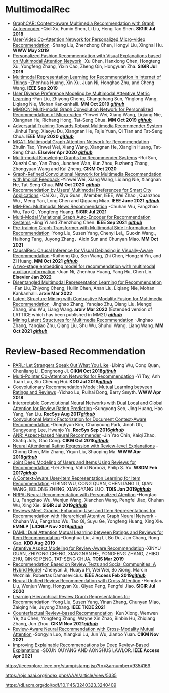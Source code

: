 # MultimodalRec

- [GraphCAR: Content-aware Multimedia Recommendation with Graph Autoencoder](https://dl.acm.org.remotexs.ntu.edu.sg/doi/pdf/10.1145/3209978.3210117) -Qidi Xu, Fumin Shen, Li Liu, Heng Tao Shen. **SIGIR Jul 2018**
- [User-Video Co-Attention Network for Personalized Micro-video Recommendation](https://dl.acm.org.remotexs.ntu.edu.sg/doi/pdf/10.1145/3308558.3313513) -Shang Liu, Zhenzhong Chen, Hongyi Liu, Xinghai Hu. **WWW May 2019**
- [Personalized Fashion Recommendation with Visual Explanations based on Multimodal Attention Network](https://dl.acm.org.remotexs.ntu.edu.sg/doi/pdf/10.1145/3331184.3331254) -Xu Chen, Hanxiong Chen, Hongteng Xu, Yongfeng Zhang, Yixin Cao, Zheng Qin, Hongyuan Zha. **SIGIR Jul 2019**
- [Multimodal Representation Learning for Recommendation in Internet of Things](https://ieeexplore.ieee.org.remotexs.ntu.edu.sg/stamp/stamp.jsp?tp=&arnumber=8832204) -Zhenhua Huang, Xin Xu, Juan Ni, Honghao Zhu, and Cheng Wang. **IEEE Sep 2019**
- [User Diverse Preference Modeling by Multimodal Attentive Metric Learning](https://dl.acm.org.remotexs.ntu.edu.sg/doi/pdf/10.1145/3343031.3350953) -Fan Liu, Zhiyong Cheng, Changchang Sun, Yinglong Wang, Liqiang Nie, Mohan Kankanhalli. **MM Oct 2019**
[***github***](https://github.com/liufancs/MAML)
- [MMGCN: Multi-modal Graph Convolution Network for Personalized Recommendation of Micro-video](https://dl.acm.org.remotexs.ntu.edu.sg/doi/pdf/10.1145/3343031.3351034) -Yinwei Wei, Xiang Wang, Liqiang Nie, Xiangnan He, Richang Hong, Tat-Seng Chua. **MM Oct 2019**
[***github***](https://github.com/weiyinwei/MMGCN)
- [Adversarial Training Towards Robust Multimedia Recommender System](https://ieeexplore.ieee.org.remotexs.ntu.edu.sg/stamp/stamp.jsp?tp=&arnumber=8618394) -Jinhui Tang, Xiaoyu Du, Xiangnan He, Fajie Yuan, Qi Tian and Tat-Seng Chua. **IEEE May 2020**
[***github***](https://github.com/duxy-me/AMR)
- [MGAT: Multimodal Graph Attention Network for Recommendation](https://www.sciencedirect.com.remotexs.ntu.edu.sg/science/article/pii/S0306457320300182?via%3Dihub) -Zhulin Tao, Yinwei Wei, Xiang Wang, Xiangnan He, Xianglin Huang, Tat-Seng Chua. **Elsevier Apr 2020**
[***github***](https://github.com/zltao/MGAT)
- [Multi-modal Knowledge Graphs for Recommender Systems](https://dl.acm.org.remotexs.ntu.edu.sg/doi/pdf/10.1145/3340531.3411947) -Rui Sun, Xuezhi Cao, Yan Zhao, Junchen Wan, Kun Zhou, Fuzheng Zhang, Zhongyuan Wang and Kai Zheng. **CIKM Oct 2020**
- [Graph-Refined Convolutional Network for Multimedia Recommendation with Implicit Feedback](https://dl.acm.org.remotexs.ntu.edu.sg/doi/pdf/10.1145/3394171.3413556) -Yinwei Wei, Xiang Wang, Liqiang Nie, Xiangnan He, Tat-Seng Chua. **MM Oct 2020**
[***github***](https://github.com/weiyinwei/GRCN)
- [Recommendation by Users’ Multimodal Preferences for Smart City Applications](https://ieeexplore.ieee.org.remotexs.ntu.edu.sg/stamp/stamp.jsp?tp=&arnumber=9152003) -Cai Xu , Ziyu Guan , Member, IEEE, Wei Zhao , Quanzhou Wu , Meng Yan, Long Chen and Qiguang Miao. **IEEE June 2021**
[***github***](https://github.com/winterant/UMPR)
- [MM-Rec: Multimodal News Recommendation](https://arxiv.org/pdf/2104.07407.pdf) -Chuhan Wu, Fangzhao Wu, Tao Qi, Yongfeng Huang. **SIGIR Jul 2021**
- [Multi-Modal Variational Graph Auto-Encoder for Recommendation Systems](https://ieeexplore.ieee.org.remotexs.ntu.edu.sg/stamp/stamp.jsp?tp=&arnumber=9535249) -Jing Yi and Zhenzhong Chen. **IEEE Sep 2021**
[***github***](https://github.com/jing-1/MVGAE)
- [Pre-training Graph Transformer with Multimodal Side Information for Recommendation](https://dl.acm.org.remotexs.ntu.edu.sg/doi/pdf/10.1145/3474085.3475709) -Yong Liu, Susen Yang, Chenyi Lei,, Guoxin Wang,, Haihong Tang, Juyong Zhang，Aixin Sun and Chunyan Miao. **MM Oct 2021**
- [CausalRec: Causal Inference for Visual Debiasing in Visually-Aware Recommendation](https://arxiv.org/pdf/2107.02390.pdf) -Ruihong Qiu, Sen Wang, Zhi Chen, Hongzhi Yin, and Zi Huang. **MM Oct 2021**
[***github***](https://github.com/RuihongQiu/cornac/tree/master/cornac/models/causalrec)
- [A two-stage embedding model for recommendation with multimodal auxiliary information](https://www.sciencedirect.com.remotexs.ntu.edu.sg/science/article/pii/S0020025521009270?via%3Dihub) -Juan Ni, Zhenhua Huang, Yang Hu, Chen Lin. **Elsevier Jan 2022**
- [Disentangled Multimodal Representation Learning for Recommendation](https://arxiv.org/pdf/2203.05406.pdf) -Fan Liu, Zhiyong Cheng, Huilin Chen, Anan Liu, Liqiang Nie, Mohan Kankanhalli. **arxiv Mar 2022**
- [Latent Structure Mining with Contrastive Modality Fusion for Multimedia Recommendation](https://arxiv.org/pdf/2111.00678.pdf) -Jinghao Zhang, Yanqiao Zhu, Qiang Liu, Mengqi Zhang, Shu Wu, Liang Wang. **arxiv Mar 2022** (Extended version of LATTICE which has been published in MM21)
[***github***](https://github.com/cripac-dig/micro)
- [Mining Latent Structures for Multimedia Recommendation](https://dl.acm.org/doi/pdf/10.1145/3474085.3475259) -Jinghao Zhang, Yanqiao Zhu, Qiang Liu, Shu Wu, Shuhui Wang, Liang Wang. **MM Oct 2021** [***github***](https://github.com/CRIPAC-DIG/LATTICE)


# Review-based Recommendation

- [PARL: Let Strangers Speak Out What You Like](https://dl.acm.org.remotexs.ntu.edu.sg/doi/pdf/10.1145/3269206.3271695) -Libing Wu, Cong Quan, Chenliang Li, Donghong Ji. **CIKM Oct 2018**[***github***](https://github.com/WHUIR/PARL)
- [Multi-Pointer Co-Attention Networks for Recommendation](https://dl.acm.org.remotexs.ntu.edu.sg/doi/pdf/10.1145/3219819.3220086) -Yi Tay, Anh Tuan Luu, Siu Cheung Hui. **KDD Jul 2018**[***github***](https://github.com/vanzytay/KDD2018_MPCN)
- [Coevolutionary Recommendation Model: Mutual Learning between Ratings and Reviews](https://dl.acm.org/doi/pdf/10.1145/3178876.3186158) -Yichao Lu, Ruihai Dong, Barry Smyth. **WWW Apr 2018**
- [Interpretable Convolutional Neural Networks with Dual Local and Global Attention for Review Rating Prediction](https://dl.acm.org/doi/pdf/10.1145/3109859.3109890) -Sungyong Seo, Jing Huang, Hao Yang, Yan Liu. **RecSys Aug 2017**[***github***](https://github.com/seongjunyun/CNN-with-Dual-Local-and-Global-Attention)
- [Convolutional Matrix Factorization for Document Context-Aware Recommendation](https://dl.acm.org.remotexs.ntu.edu.sg/doi/pdf/10.1145/2959100.2959165) -Donghyun Kim, Chanyoung Park, Jinoh Oh, Sungyoung Lee, Hwanjo Yu. **RecSys Sep 2016**[***github***](https://github.com/cartopy/ConvMF)
- [ANR: Aspect-based Neural Recommender](https://dl.acm.org.remotexs.ntu.edu.sg/doi/pdf/10.1145/3269206.3271810) -Jin Yao Chin, Kaiqi Zhao, Shafiq Joty, Gao Cong. **CIKM Oct 2018**[***github***](https://github.com/almightyGOSU/ANR)
- [Neural Attentional Rating Regression with Review-level Explanations](https://dl.acm.org/doi/pdf/10.1145/3178876.3186070) -Chong Chen, Min Zhang, Yiqun Liu, Shaoping Ma. **WWW Apr 2018**[***github***](https://github.com/chenchongthu/NARRE)
- [Joint Deep Modeling of Users and Items Using Reviews for Recommendation](https://dl.acm.org/doi/pdf/10.1145/3018661.3018665) -Lei Zheng, Vahid Noroozi, Philip S. Yu. **WSDM Feb 2017**[***github***](https://github.com/winterant/DeepCoNN)
- [A Context-Aware User-Item Representation Learning for Item Recommendation](https://dl.acm.org.remotexs.ntu.edu.sg/doi/pdf/10.1145/3298988) -LIBING WU, CONG QUAN, CHENLIANG LI, QIAN WANG, BOLONG ZHENG, XIANGYANG LUO. **TOIS Jan 2019**[***github***](https://github.com/WHUIR/CARL)
- [NRPA: Neural Recommendation with Personalized Atention](https://dl.acm.org.remotexs.ntu.edu.sg/doi/pdf/10.1145/3331184.3331371) -Hongtao Liu, Fangzhao Wu, Wenjun Wang, Xianchen Wang, Pengfei Jiao, Chuhan Wu, Xing Xie. **SIGIR Jul 2019**[***github***](https://github.com/microsoft/recommenders)
- [Reviews Meet Graphs: Enhancing User and Item Representations for Recommendation with Hierarchical Attentive Graph Neural Network](https://aclanthology.org/D19-1494.pdf) -Chuhan Wu, Fangzhao Wu, Tao Qi, Suyu Ge, Yongfeng Huang, Xing Xie. **EMNLP | IJCNLP Nov 2019**[***github***](https://github.com/wuch15/Reviews-Meet-Graphs)
- [DAML: Dual Attention Mutual Learning between Ratings and Reviews for Item Recommendation](https://dl.acm.org.remotexs.ntu.edu.sg/doi/pdf/10.1145/3292500.3330906) -Donghua Liu, Jing Li, Bo Du, Jun Chang, Rong Gao. **KDD Aug 2019**
- [Attentive Aspect Modeling for Review-Aware Recommendation](https://dl.acm.org.remotexs.ntu.edu.sg/doi/pdf/10.1145/3309546) -XINYU GUAN, ZHIYONG CHENG, XIANGNAN HE, YONGFENG ZHANG, ZHIBO ZHU, QINKE PENG, TAT-SENG CHUA. **TOIS Mar 2019**
- [Recommendation Based on Review Texts and Social Communities: A Hybrid Model](https://ieeexplore.ieee.org.remotexs.ntu.edu.sg/stamp/stamp.jsp?tp=&arnumber=8635542) -Zhenyan Ji, Huaiyu Pi, Wei Wei, Bo Xiong, Marcin Woźniak, Robertas Damasevicius. **IEEE Access Feb 2019**[***github***](https://github.com/pp1230/HybridRecommendation)
- [Neural Unified Review Recommendation with Cross Attention](https://dl.acm.org.remotexs.ntu.edu.sg/doi/pdf/10.1145/3397271.3401249) -Hongtao Liu, Wenjun Wang, Hongyan Xu, Qiyao Peng, Pengfei Jiao. **SIGIR Jul 2020**
- [Learning Hierarchical Review Graph Representations for Recommendation](https://arxiv.org/pdf/2004.11588.pdf) -Yong Liu, Susen Yang, Yinan Zhang, Chunyan Miao, Zaiqing Nie, Juyong Zhang. **IEEE TKDE 2021**
- [Counterfactual Review-based Recommendation](https://dl.acm.org.remotexs.ntu.edu.sg/doi/pdf/10.1145/3459637.3482244) -Kun Xiong, Wenwen Ye, Xu Chen, Yongfeng Zhang, Wayne Xin Zhao, Binbin Hu, Zhiqiang Zhang, Jun Zhou. **CIKM Nov 2021**[***github***](https://github.com/CFCF-anonymous/Counterfactual-Review-based-Recommendation)
- [Review-Aware Neural Recommendation with Cross-Modality Mutual Attention](https://dl.acm.org.remotexs.ntu.edu.sg/doi/pdf/10.1145/3459637.3482172) -Songyin Luo, Xiangkui Lu, Jun Wu, Jianbo Yuan. **CIKM Nov 2021**
- [Improving Explainable Recommendations by Deep Review-Based Explanations](https://ieeexplore.ieee.org.remotexs.ntu.edu.sg/stamp/stamp.jsp?tp=&arnumber=9417205&tag=1) -SIXUN OUYANG AND AONGHUS LAWLOR. **IEEE Access Apr 2021**


https://ieeexplore.ieee.org/stamp/stamp.jsp?tp=&arnumber=9354169

https://ojs.aaai.org/index.php/AAAI/article/view/5335

https://dl.acm.org/doi/pdf/10.1145/3240323.3240409

